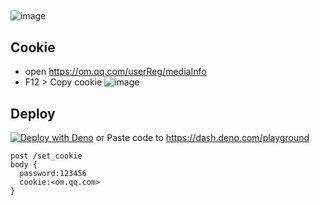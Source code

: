 ##
![image](https://github.com/user-attachments/assets/db7530b2-9137-462f-8f0a-f6810eafe0a6)

## Cookie
- open https://om.qq.com/userReg/mediaInfo
- F12 > Copy cookie
![image](https://github.com/user-attachments/assets/ea007d61-6510-4b8e-af45-9dce19faeead)

## Deploy
[![Deploy with Deno](https://img.shields.io/badge/deno-%E4%B8%80%E9%94%AE%E9%83%A8%E7%BD%B2-blue?logo=deno)](https://dash.deno.com/new?url=https://raw.githubusercontent.com/bestK/getimg/refs/heads/main/main.ts) or Paste code to https://dash.deno.com/playground
  
``` shell
post /set_cookie
body {
  password:123456
  cookie:<om.qq.com>
}
```

